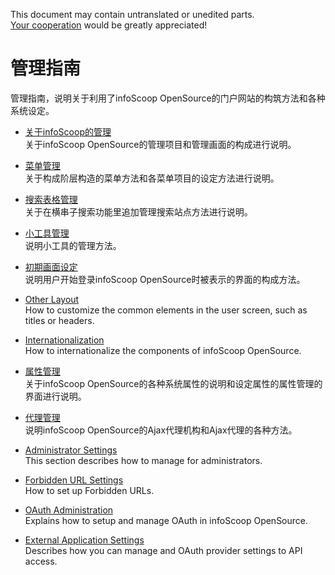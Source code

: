 This document may contain untranslated or unedited parts.  
[Your cooperation](../../README.md) would be greatly appreciated!

# 管理指南

管理指南，说明关于利用了infoScoop OpenSource的门户网站的构筑方法和各种系统设定。

* [关于infoScoop的管理][About infoScoop Administration]  
  关于infoScoop OpenSource的管理项目和管理画面的构成进行说明。

* [菜单管理][Menu Settings]  
  关于构成阶层构造的菜单方法和各菜单项目的设定方法进行说明。

* [搜索表格管理][Search Form Administration]  
  关于在横串子搜索功能里追加管理搜索站点方法进行说明。

* [小工具管理][Gadget Settings]  
  说明小工具的管理方法。

* [初期画面设定][Default Layout Settings]  
  说明用户开始登录infoScoop OpenSource时被表示的界面的构成方法。

* [Other Layout]  
How to customize the common elements in the user screen, such as titles or headers.

* [Internationalization]  
How to internationalize the components of infoScoop OpenSource.

* [属性管理][Properties Settings]  
  关于infoScoop OpenSource的各种系统属性的说明和设定属性的属性管理的界面进行说明。

* [代理管理][Proxy Settings]  
  说明infoScoop OpenSource的Ajax代理机构和Ajax代理的各种方法。

* [Administrator Settings]  
This section describes how to manage for administrators.

* [Forbidden URL Settings]  
How to set up Forbidden URLs.

* [OAuth Administration]  
Explains how to setup and manage OAuth in infoScoop OpenSource.

* [External Application Settings]  
  Describes how you can manage and OAuth provider settings to API access.

[About infoScoop Administration]: about-infoscoop-administration.md "关于infoScoop的管理"
[Menu Settings]: menu-settings.md "菜单管理"
[Search Form Administration]: search-form-administration.md "搜索表格管理"
[Gadget Settings]: gadget-settings.md "小工具管理"
[Default Layout Settings]: default-layout-settings.md "初期画面设定"
[Other Layout]: other-layout.md
[Internationalization]: internationalization.md
[Properties Settings]: properties-settings.md "属性管理"
[Proxy Settings]: proxy-settings.md "代理管理"
[Administrator Settings]: administrator-settings.md
[Forbidden URL Settings]: forbidden-url-settings.md
[OAuth Administration]: oauth-administration.md
[External Application Settings]: external-apps.md

